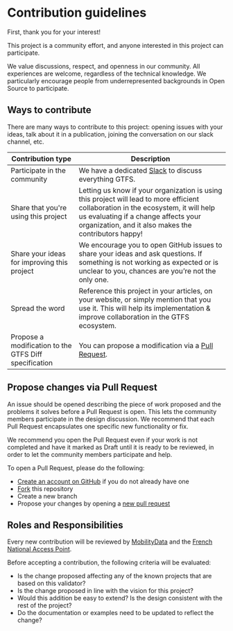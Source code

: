# Contribution guidelines

First, thank you for your interest!

This project is a community effort, and anyone interested in this project can participate.

We value discussions, respect, and openness in our community. All experiences are welcome, regardless of the technical knowledge. We particularly encourage people from underrepresented backgrounds in Open Source to participate.

## Ways to contribute
There are many ways to contribute to this project: opening issues with your ideas, talk about it in a publication, joining the conversation on our slack channel, etc.

| Contribution type                                     | Description                                                                                                                                                                                                                        |
|-------------------------------------------------------|------------------------------------------------------------------------------------------------------------------------------------------------------------------------------------------------------------------------------------|
| Participate in the community                          | We have a dedicated [Slack](https://share.mobilitydata.org/slack) to discuss everything GTFS.                                                                                                                                      |
| Share that you're using this project                  | Letting us know if your organization is using this project will lead to more efficient collaboration in the ecosystem, it will help us evaluating if a change affects your organization, and it also makes the contributors happy! |
| Share your ideas for improving this project           | We encourage you to open GitHub issues to share your ideas and ask questions. If something is not working as expected or is unclear to you, chances are you’re not the only one.                                                   |
| Spread the word                                       | Reference this project in your articles, on your website, or simply mention that you use it. This will help its implementation & improve collaboration in the GTFS ecosystem.                                                      |
| Propose a modification to the GTFS Diff specification | You can propose a modification via a [Pull Request](#Propose-changes-via-Pull-Request).                                                                                                                                            |

## Propose changes via Pull Request
An issue should be opened describing the piece of work proposed and the problems it solves before a Pull Request is open. This lets the community members participate in the design discussion. We recommend that each Pull Request encapsulates one specific new functionality or fix. 

We recommend you open the Pull Request even if your work is not completed and have it marked as Draft until it is ready to be reviewed, in order to let the community members participate and help.

To open a Pull Request, please do the following:
- [Create an account on GitHub](https://github.com/join) if you do not already have one
- [Fork](https://docs.github.com/en/get-started/quickstart/fork-a-repo) this repository
- Create a new branch
- Propose your changes by opening a [new pull request](https://docs.github.com/en/pull-requests/collaborating-with-pull-requests/proposing-changes-to-your-work-with-pull-requests/about-pull-requests)

## Roles and Responsibilities
Every new contribution will be reviewed by [MobilityData](https://mobilitydata.org/) and the [French National Access Point](https://transport.data.gouv.fr/).

Before accepting a contribution, the following criteria will be evaluated:
- Is the change proposed affecting any of the known projects that are based on this validator?
- Is the change proposed in line with the vision for this project?
- Would this addition be easy to extend? Is the design consistent with the rest of the project?
- Do the documentation or examples need to be updated to reflect the change?